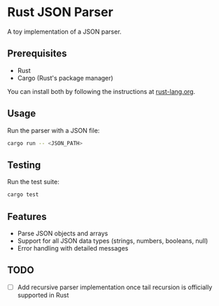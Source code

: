 # Rust JSON Parser

A toy implementation of a JSON parser.

## Prerequisites

- Rust
- Cargo (Rust's package manager)

You can install both by following the instructions at [rust-lang.org](https://www.rust-lang.org/tools/install).

## Usage

Run the parser with a JSON file:

```bash
cargo run -- <JSON_PATH>
```

## Testing

Run the test suite:

```bash
cargo test
```

## Features

- Parse JSON objects and arrays
- Support for all JSON data types (strings, numbers, booleans, null)
- Error handling with detailed messages

## TODO

- [ ] Add recursive parser implementation once tail recursion is officially supported in Rust
